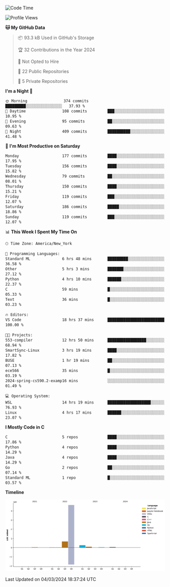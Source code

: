 <!--START_SECTION:waka-->
![Code Time](http://img.shields.io/badge/Code%20Time-105%20hrs%2035%20mins-blue)

![Profile Views](http://img.shields.io/badge/Profile%20Views-24-blue)

**🐱 My GitHub Data** 

> 📦 93.3 kB Used in GitHub's Storage 
 > 
> 🏆 32 Contributions in the Year 2024
 > 
> 🚫 Not Opted to Hire
 > 
> 📜 22 Public Repositories 
 > 
> 🔑 5 Private Repositories 
 > 
**I'm a Night 🦉** 

```text
🌞 Morning                374 commits         █████████░░░░░░░░░░░░░░░░   37.93 % 
🌆 Daytime                108 commits         ███░░░░░░░░░░░░░░░░░░░░░░   10.95 % 
🌃 Evening                95 commits          ██░░░░░░░░░░░░░░░░░░░░░░░   09.63 % 
🌙 Night                  409 commits         ██████████░░░░░░░░░░░░░░░   41.48 % 
```
📅 **I'm Most Productive on Saturday** 

```text
Monday                   177 commits         ████░░░░░░░░░░░░░░░░░░░░░   17.95 % 
Tuesday                  156 commits         ████░░░░░░░░░░░░░░░░░░░░░   15.82 % 
Wednesday                79 commits          ██░░░░░░░░░░░░░░░░░░░░░░░   08.01 % 
Thursday                 150 commits         ████░░░░░░░░░░░░░░░░░░░░░   15.21 % 
Friday                   119 commits         ███░░░░░░░░░░░░░░░░░░░░░░   12.07 % 
Saturday                 186 commits         █████░░░░░░░░░░░░░░░░░░░░   18.86 % 
Sunday                   119 commits         ███░░░░░░░░░░░░░░░░░░░░░░   12.07 % 
```


📊 **This Week I Spent My Time On** 

```text
🕑︎ Time Zone: America/New_York

💬 Programming Languages: 
Standard ML              6 hrs 48 mins       █████████░░░░░░░░░░░░░░░░   36.58 % 
Other                    5 hrs 3 mins        ███████░░░░░░░░░░░░░░░░░░   27.12 % 
Python                   4 hrs 10 mins       ██████░░░░░░░░░░░░░░░░░░░   22.37 % 
C                        59 mins             █░░░░░░░░░░░░░░░░░░░░░░░░   05.33 % 
Text                     36 mins             █░░░░░░░░░░░░░░░░░░░░░░░░   03.23 % 

🔥 Editors: 
VS Code                  18 hrs 37 mins      █████████████████████████   100.00 % 

🐱‍💻 Projects: 
553-compiler             12 hrs 50 mins      █████████████████░░░░░░░░   68.94 % 
SmartSync-Linux          3 hrs 19 mins       ████░░░░░░░░░░░░░░░░░░░░░   17.82 % 
BUSE                     1 hr 19 mins        ██░░░░░░░░░░░░░░░░░░░░░░░   07.13 % 
ece566                   35 mins             █░░░░░░░░░░░░░░░░░░░░░░░░   03.19 % 
2024-spring-cs590.2-examp16 mins             ░░░░░░░░░░░░░░░░░░░░░░░░░   01.49 % 

💻 Operating System: 
WSL                      14 hrs 19 mins      ███████████████████░░░░░░   76.93 % 
Linux                    4 hrs 17 mins       ██████░░░░░░░░░░░░░░░░░░░   23.07 % 
```

**I Mostly Code in C** 

```text
C                        5 repos             ████░░░░░░░░░░░░░░░░░░░░░   17.86 % 
Python                   4 repos             ████░░░░░░░░░░░░░░░░░░░░░   14.29 % 
Java                     4 repos             ████░░░░░░░░░░░░░░░░░░░░░   14.29 % 
Go                       2 repos             ██░░░░░░░░░░░░░░░░░░░░░░░   07.14 % 
Standard ML              1 repo              █░░░░░░░░░░░░░░░░░░░░░░░░   03.57 % 
```



**Timeline**

![Lines of Code chart](https://raw.githubusercontent.com/fqzz2000/fqzz2000/main/assets/bar_graph.png)


 Last Updated on 04/03/2024 18:37:24 UTC
<!--END_SECTION:waka-->
